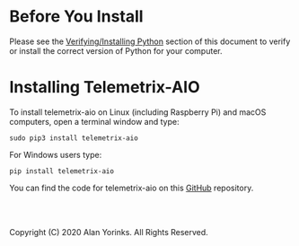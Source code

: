 # Before You Install

Please see the [Verifying/Installing Python](../python_install)
 section of this
document to verify or install the correct version of Python for your computer.

# Installing Telemetrix-AIO

To install telemetrix-aio on Linux (including Raspberry Pi) and macOS computers, open a terminal window and type:

```
sudo pip3 install telemetrix-aio
```

For Windows users type:

```
pip install telemetrix-aio
```

You can find the code for telemetrix-aio on this [GitHub](https://github.com/MrYsLab/telemetrix-aio) repository.


<br>
<br>


Copyright (C) 2020 Alan Yorinks. All Rights Reserved.
